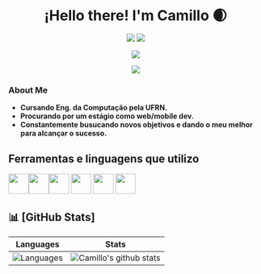 <h1 align="center">
  ¡Hello there! I'm Camillo 🌒 
</h1>
<p align="center">
  <img src="https://img.shields.io/github/followers/camillovl?label=Followers&style=flat-square&logo=github">
  <a href="https://www.linkedin.com/in/vinicius-camillo-151a92263" target="_blank">
    <img src="https://img.shields.io/badge/LinkedIn-0077B5?style=flat-square&logo=linkedin&logoColor=white">
  </a>
</p>
<p align="center">
  <img src="ttps://tenor.com/pt-BR/view/coding-gif-24297652">
</p>

<p align="center">
  <img src="https://user-images.githubusercontent.com/56173140/215867600-e1400abb-7467-43ab-989d-5217f95e91b7.gif">
</p>

### About Me

- **Cursando Eng. da Computação pela UFRN.**
- **Procurando por um estágio como web/mobile dev.**
- **Constantemente busucando novos objetivos e dando o meu melhor para alcançar o sucesso.**


## Ferramentas e linguagens que utilizo

<img src="https://cdn.jsdelivr.net/gh/devicons/devicon/icons/javascript/javascript-original.svg" width="40" height="40" /><img src="https://cdn.jsdelivr.net/gh/devicons/devicon/icons/python/python-original.svg" widht="40" height="40" /><img src="https://cdn.jsdelivr.net/gh/devicons/devicon/icons/typescript/typescript-original.svg" width="40" height="40" /> 
<img src="https://cdn.jsdelivr.net/gh/devicons/devicon/icons/css3/css3-original.svg" width="40" height="40" /> <img src="https://cdn.jsdelivr.net/gh/devicons/devicon/icons/html5/html5-original.svg" width="40" height="40" />
<img src="https://cdn.jsdelivr.net/gh/devicons/devicon/icons/android/android-original.svg" width="40" height="40" />



## 📊 [GitHub Stats]

| Languages | Stats |
| --------- | ----   | 
| ![Languages](https://github-readme-stats.vercel.app/api/top-langs/?username=camillovl&count_private=true&hide=Blade&theme=ayu-mirage&layout=compact)  | ![Camillo's github stats](https://github-readme-stats.vercel.app/api?username=camillovl&hide=contribs,issues&include_all_commits=true&show_icons=true&theme=ayu-mirage)|
          
 
